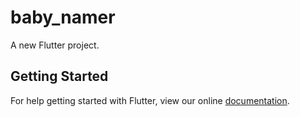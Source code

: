 # baby_namer

A new Flutter project.

## Getting Started

For help getting started with Flutter, view our online
[documentation](https://flutter.io/).
